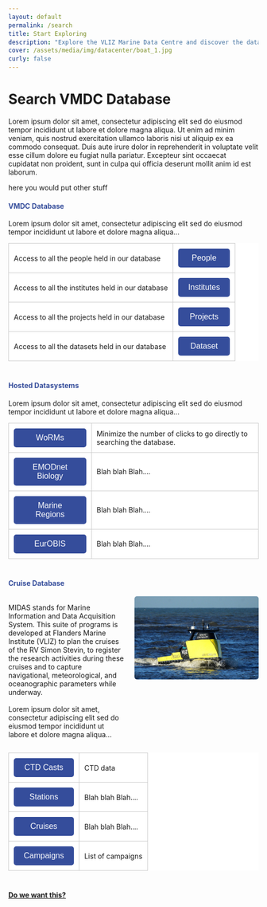 ```yaml
---
layout: default
permalink: /search
title: Start Exploring
description: "Explore the VLIZ Marine Data Centre and discover the data available in the VLIZ Marine Data Centre"
cover: /assets/media/img/datacenter/boat_1.jpg
curly: false
---
```


# Search VMDC Database

Lorem ipsum dolor sit amet, consectetur adipiscing elit sed do eiusmod tempor incididunt ut labore et dolore magna aliqua. Ut enim ad minim veniam, quis nostrud exercitation ullamco laboris nisi ut aliquip ex ea commodo consequat. Duis aute irure dolor in reprehenderit in voluptate velit esse cillum dolore eu fugiat nulla pariatur. Excepteur sint occaecat cupidatat non proident, sunt in culpa qui officia deserunt mollit anim id est laborum.

here you would put other stuff

<style>
/* Section Header Styling */
    h4 {
        color: #354d9b; /* Navy blue color for headers */
    }
/* Table Styling */
    table {
        width: 100%;
        margin-bottom: 40px;
        border-collapse: collapse;
        background-color: #fff; /* White background for tables */
    }
    th, td {
        padding: 10px;
        text-align: left;
        border: 1px solid #ccc;
    }
/* Button Styling */
    button {
        padding: 10px 20px;
        width:100%;
        font-size: 16px;
        cursor: pointer;
        border: none;
        border-radius: 5px;
        background-color: #354d9b; /* Updated button color */
        color: white;
        transition: background-color 0.3s;
    }
    button:hover {
        background-color: #2c3e70; /* Slightly darker color for hover effect */
    }

/* Image Alignment */
    .image-right {
        display: flex;
        align-items: flex-start;
        flex-direction: row-reverse;
    }
    .image-right img {
        width: 250px;
        border-radius:5px;
        height: auto;
        margin-left: 20px;
    }
</style>

<div class="section-bg">
    <h4>VMDC Database</h4>
    <p>Lorem ipsum dolor sit amet, consectetur adipiscing elit sed do eiusmod tempor incididunt ut labore et dolore magna aliqua...</p>
    <table>
        <tr>
            <td>Access to all the people held in our database</td>
            <td><button onclick="location.href='https://www.example.com/page1'">People</button></td>
        </tr>
        <tr>
                <td>Access to all the institutes held in our database</td>
                <td><button onclick="location.href='https://www.example.com/page2'">Institutes</button></td>
        </tr>
        <tr>
            <td>Access to all the projects held in our database</td>
            <td><button onclick="location.href='https://www.example.com/page3'">Projects</button></td>
        </tr>
        <tr>
            <td>Access to all the datasets held in our database</td>
            <td><button onclick="location.href='https://www.example.com/page4'">Dataset</button></td>
        </tr>
    </table>
</div>
<div class="section-bg">
    <h4>Hosted Datasystems</h4>
    <p>Lorem ipsum dolor sit amet, consectetur adipiscing elit sed do eiusmod tempor incididunt ut labore et dolore magna aliqua...</p>
    <table>
        <tr>
            <td><button onclick="location.href='https://www.marinespecies.org/'">WoRMs</button></td>
            <td>Minimize the number of clicks to go directly to searching the database.</td>
        </tr>
        <tr>
            <td><button onclick="location.href='https://emodnet.ec.europa.eu/en/biology'">EMODnet Biology</button></td>
            <td>Blah blah Blah....</td>
        </tr>
        <tr>
            <td><button onclick="location.href='https://marineregions.org/'">Marine Regions</button></td>
            <td>Blah blah Blah....</td>
        </tr>
        <tr>
            <td><button onclick="location.href='https://www.eurobis.org/'">EurOBIS</button></td>
            <td>Blah blah Blah....</td>
        </tr>
    </table>
</div>
<h4>Cruise Database</h4>

<div class="image-right">
    <img src="assets/media/img/datacenter/USVGobelijn.jpg" alt="MIDAS Logo">
    <p>
        MIDAS stands for Marine Information and Data Acquisition System. This suite of programs is developed at Flanders Marine Institute (VLIZ) to plan the cruises of the RV Simon Stevin, to register the research activities during these cruises and to capture navigational, meteorological, and oceanographic parameters while underway.  
        <br><br>
        Lorem ipsum dolor sit amet, consectetur adipiscing elit sed do eiusmod tempor incididunt ut labore et dolore magna aliqua...
    </p>
</div>

 <table>
    <tr>
        <td><button onclick="location.href='https://www.vliz.be/vmdcdata/midas/casts'">CTD Casts</button></td>
        <td>CTD data</td>
    </tr>
    <tr>
        <td><button onclick="location.href='https://www.vliz.be/vmdcdata/midas/stations/map'">Stations</button></td>
        <td>Blah blah Blah....</td>
    </tr>
    <tr>
        <td><button onclick="location.href='https://www.vliz.be/vmdcdata/midas/cruises'">Cruises</button></td>
        <td>Blah blah Blah....</td>
    </tr>
    <tr>
        <td><button onclick="location.href='https://www.vliz.be/vmdcdata/midas/campaigns'">Campaigns</button></td>
        <td>List of campaigns</td>
    </tr>
</table>

[**Do we want this?**](https://www.coretrustseal.org/why-certification/requirements/?)
